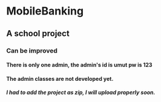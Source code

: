 # MobileBanking
## A school project
### Can be improved
#### There is only one admin, the admin's id is umut pw is 123
#### The admin classes are not developed yet.
##### I had to add the project as zip, I will upload properly soon.
